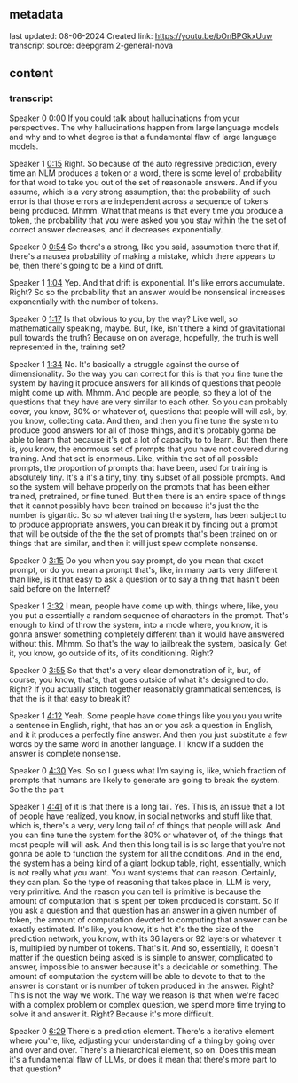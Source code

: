 ## metadata
last updated: 08-06-2024 Created
link: https://youtu.be/bOnBPGkxUuw
transcript source: deepgram 2-general-nova


## content

### transcript

Speaker 0  [0:00](https://youtu.be/bOnBPGkxUuw&t=0)
If you could talk about hallucinations from your perspectives. The why hallucinations happen from large language models and why and to what degree is that a fundamental flaw of large language models.

Speaker 1  [0:15](https://youtu.be/bOnBPGkxUuw&t=15)
Right. So because of the auto regressive prediction, every time an NLM produces a token or a word, there is some level of probability for that word to take you out of the set of reasonable answers. And if you assume, which is a very strong assumption, that the probability of such error is that those errors are independent across a sequence of tokens being produced. Mhmm. What that means is that every time you produce a token, the probability that you were asked you you stay within the the set of correct answer decreases, and it decreases exponentially.

Speaker 0  [0:54](https://youtu.be/bOnBPGkxUuw&t=54)
So there's a strong, like you said, assumption there that if, there's a nausea probability of making a mistake, which there appears to be, then there's going to be a kind of drift.

Speaker 1  [1:04](https://youtu.be/bOnBPGkxUuw&t=64)
Yep. And that drift is exponential. It's like errors accumulate. Right? So so the probability that an answer would be nonsensical increases exponentially with the number of tokens.

Speaker 0  [1:17](https://youtu.be/bOnBPGkxUuw&t=77)
Is that obvious to you, by the way? Like well, so mathematically speaking, maybe. But, like, isn't there a kind of gravitational pull towards the truth? Because on on average, hopefully, the truth is well represented in the, training set?

Speaker 1  [1:34](https://youtu.be/bOnBPGkxUuw&t=94)
No. It's basically a struggle against the curse of dimensionality. So the way you can correct for this is that you fine tune the system by having it produce answers for all kinds of questions that people might come up with. Mhmm. And people are people, so they a lot of the questions that they have are very similar to each other. So you can probably cover, you know, 80% or whatever of, questions that people will will ask, by, you know, collecting data. And then, and then you fine tune the system to produce good answers for all of those things, and it's probably gonna be able to learn that because it's got a lot of capacity to to learn. But then there is, you know, the enormous set of prompts that you have not covered during training. And that set is enormous. Like, within the set of all possible prompts, the proportion of prompts that have been, used for training is absolutely tiny. It's a it's a tiny, tiny, tiny subset of all possible prompts. And so the system will behave properly on the prompts that has been either trained, pretrained, or fine tuned. But then there is an entire space of things that it cannot possibly have been trained on because it's just the the number is gigantic. So so whatever training the system, has been subject to to produce appropriate answers, you can break it by finding out a prompt that will be outside of the the the set of prompts that's been trained on or things that are similar, and then it will just spew complete nonsense.

Speaker 0  [3:15](https://youtu.be/bOnBPGkxUuw&t=195)
Do you when you say prompt, do you mean that exact prompt, or do you mean a prompt that's, like, in many parts very different than like, is it that easy to ask a question or to say a thing that hasn't been said before on the Internet?

Speaker 1  [3:32](https://youtu.be/bOnBPGkxUuw&t=212)
I mean, people have come up with, things where, like, you you put a essentially a random sequence of characters in the prompt. That's enough to kind of throw the system, into a mode where, you know, it is gonna answer something completely different than it would have answered without this. Mhmm. So that's the way to jailbreak the system, basically. Get it, you know, go outside of its, of its conditioning. Right?

Speaker 0  [3:55](https://youtu.be/bOnBPGkxUuw&t=235)
So that that's a very clear demonstration of it, but, of course, you know, that's, that goes outside of what it's designed to do. Right? If you actually stitch together reasonably grammatical sentences, is that the is it that easy to break it?

Speaker 1  [4:12](https://youtu.be/bOnBPGkxUuw&t=252)
Yeah. Some people have done things like you you you write a sentence in English, right, that has an or you ask a question in English, and it it produces a perfectly fine answer. And then you just substitute a few words by the same word in another language. I I know if a sudden the answer is complete nonsense.

Speaker 0  [4:30](https://youtu.be/bOnBPGkxUuw&t=270)
Yes. So so I guess what I'm saying is, like, which fraction of prompts that humans are likely to generate are going to break the system. So the the part

Speaker 1  [4:41](https://youtu.be/bOnBPGkxUuw&t=281)
of it is that there is a long tail. Yes. This is, an issue that a lot of people have realized, you know, in social networks and stuff like that, which is, there's a very, very long tail of of things that people will ask. And you can fine tune the system for the 80% or whatever of, of the things that most people will will ask. And then this long tail is is so large that you're not gonna be able to function the system for all the conditions. And in the end, the system has a being kind of a giant lookup table, right, essentially, which is not really what you want. You want systems that can reason. Certainly, they can plan. So the type of reasoning that takes place in, LLM is very, very primitive. And the reason you can tell is primitive is because the amount of computation that is spent per token produced is constant. So if you ask a question and that question has an answer in a given number of token, the amount of computation devoted to computing that answer can be exactly estimated. It's like, you know, it's hot it's the the size of the prediction network, you know, with its 36 layers or 92 layers or whatever it is, multiplied by number of tokens. That's it. And so, essentially, it doesn't matter if the question being asked is is simple to answer, complicated to answer, impossible to answer because it's a decidable or something. The amount of computation the system will be able to devote to that to the answer is constant or is number of token produced in the answer. Right? This is not the way we work. The way we reason is that when we're faced with a complex problem or complex question, we spend more time trying to solve it and answer it. Right? Because it's more difficult.

Speaker 0  [6:29](https://youtu.be/bOnBPGkxUuw&t=389)
There's a prediction element. There's a iterative element where you're, like, adjusting your understanding of a thing by going over and over and over. There's a hierarchical element, so on. Does this mean it's a fundamental flaw of LLMs, or does it mean that there's more part to that question?
